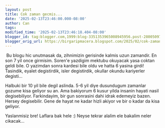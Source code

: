```yaml
---
layout: post
title: Cok zaman gecmis...
date: '2025-02-13T23:46:00.000-08:00'
author: Can
tags:
modified_time: '2025-02-13T23:46:18.404-08:00'
blogger_id: tag:blogger.com,1999:blog-3351353965008945956.post-2800509714481866259
blogger_orig_url: https://birgaripmacera.blogspot.com/2025/02/cok-zaman-gecmis.html
---
```


<p>&nbsp;Bu blogu hic unutmasak da, zihnimizin gerisinde kalmis uzun zamandir. En son 7 yil once girmisim. Soren'e yazdigim mektubu okuyacak yasa coktan geldi bile. O yazimdan sonra kardesi bile oldu ve hatta 6 yasina girdi! Tasindik, eyalet degistirdik, isler degistirdik, okullar okundu kariyerler degisti...&nbsp;</p><p>Halbuki bir 10 yil bile degil aslinda. 5-6 yil diye dusundugum zamanlar gozume kisa geliyor su an. Ama bakiyorum 6 kusur yilda insanin hayati nasil degisebiliyor. Farkindayim, bir gun sonrasini dahi idrak edemeyiz bazen. Hersey degisebilir. Gene de hayat ne kadar hizli akiyor ve bir o kadar da kisa geliyor.</p><p>Yaslanmisiz bre! Laflara bak hele :) Neyse tekrar alalim ele bakalim neler cikacak...</p>